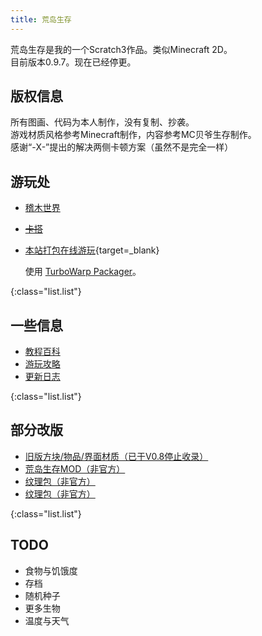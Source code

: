 ```yaml
---
title: 荒岛生存
---
```


荒岛生存是我的一个Scratch3作品。类似Minecraft 2D。  
目前版本0.9.7。现在已经停更。

## 版权信息

所有图画、代码为本人制作，没有复制、抄袭。  
游戏材质风格参考Minecraft制作，内容参考MC贝爷生存制作。  
感谢“-X-”提出的解决两侧卡顿方案（虽然不是完全一样）

## 游玩处

- [稽木世界](https://gitblock.cn/Projects/815511)  

- ~~[卡搭](https://kada.163.com/project/6843160-1546373.htm)~~

- [本站打包在线游玩](/hdsc.html){target=_blank}
  
  使用 [TurboWarp Packager](https://packager.turbowarp.org/)。

{:class="list.list"}

## 一些信息

- [教程百科](./wiki)
- [游玩攻略](./introduction)
- [更新日志](./updatelog)

{:class="list.list"}

## 部分改版

- [旧版方块/物品/界面材质（已于V0.8停止收录）](https://kada.163.com/project/7096508-1546373.htm)
- [荒岛生存MOD（非官方）](https://gitblock.cn/Projects/840261)
- [纹理包（非官方）](https://gitblock.cn/Projects/906362)
- [纹理包（非官方）](https://gitblock.cn/Projects/928741)

{:class="list.list"}

## TODO

- 食物与饥饿度
- 存档
- 随机种子
- 更多生物
- 温度与天气

<script lang="ts" setup>
  import list from '../../../lib/list.module.styl'
</script>